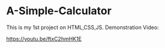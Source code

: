 # A-Simple-Calculator
This is my 1st project on HTML,CSS,JS.
Demonstration Video: 

https://youtu.be/ftxC2hmHK1E
